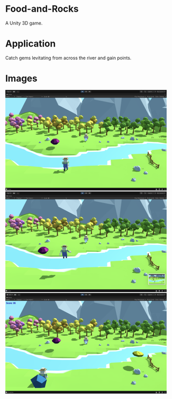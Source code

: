 # Food-and-Rocks

A Unity 3D game.

# Application

Catch gems levitating from across the river and gain points.

# Images
![My Image](images/1.png)
![My Image](images/2.png)
![My Image](images/3.png)
